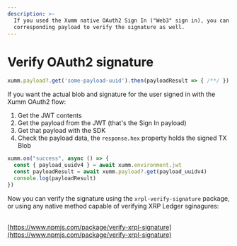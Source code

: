 ```yaml
---
description: >-
  If you used the Xumm native OAuth2 Sign In ("Web3" sign in), you can fetch the
  corresponding payload to verify the signature as well.
---
```


# Verify OAuth2 signature

```javascript
xumm.payload?.get('some-payload-uuid').then(payloadResult => { /**/ })
```

If you want the actual blob and signature for the user signed in with the Xumm OAuth2 flow:

1. Get the JWT contents
2. Get the payload from the JWT (that's the Sign In payload)
3. Get that payload with the SDK
4. Check the payload data, the `response.hex` property holds the signed TX Blob

```javascript
xumm.on("success", async () => {
  const { payload_uuidv4 } = await xumm.environment.jwt
  const payloadResult = await xumm.payload?.get(payload_uuidv4)
  console.log(payloadResult)
})
```

Now you can verify the signature using the `xrpl-verify-signature` package, or using any native method capable of verifying XRP Ledger sginagures:

\
[https://www.npmjs.com/package/verify-xrpl-signature](https://www.npmjs.com/package/verify-xrpl-signature)
